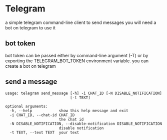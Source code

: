 Telegram
========

a simple telegram command-line client to send messages
you will need a bot on telegram to use it

bot token
---------

bot token can be passed either by command-line argument (-T) or by exporting
the TELEGRAM_BOT_TOKEN environment variable. you can create a bot on telegram

send a message
--------------

```
usage: telegram send_message [-h] -i CHAT_ID [-N DISABLE_NOTIFICATION]
                             [-t TEXT]

optional arguments:
  -h, --help            show this help message and exit
  -i CHAT_ID, --chat-id CHAT_ID
                        the chat id
  -N DISABLE_NOTIFICATION, --disable-notification DISABLE_NOTIFICATION
                        disable notification
  -t TEXT, --text TEXT  your text
```
